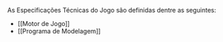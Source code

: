 As Especificações Técnicas do Jogo são definidas dentre as seguintes:
- [[Motor de Jogo]]
- [[Programa de Modelagem]]

